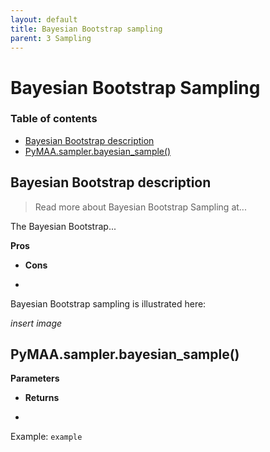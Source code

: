 ```yaml
---
layout: default
title: Bayesian Bootstrap sampling
parent: 3 Sampling
---
```


# Bayesian Bootstrap Sampling

### Table of contents

- [Bayesian Bootstrap description](#bayesian-bootstrap-description)
- [PyMAA.sampler.bayesian_sample()](#pymaasamplerbayesian_sample)

## Bayesian Bootstrap description

> Read more about Bayesian Bootstrap Sampling at...

The Bayesian Bootstrap...

**Pros**

- **Cons**

- 

Bayesian Bootstrap sampling is illustrated here:

*insert image*

## PyMAA.sampler.bayesian_sample()

**Parameters**

- **Returns**

- 

Example: `example`
